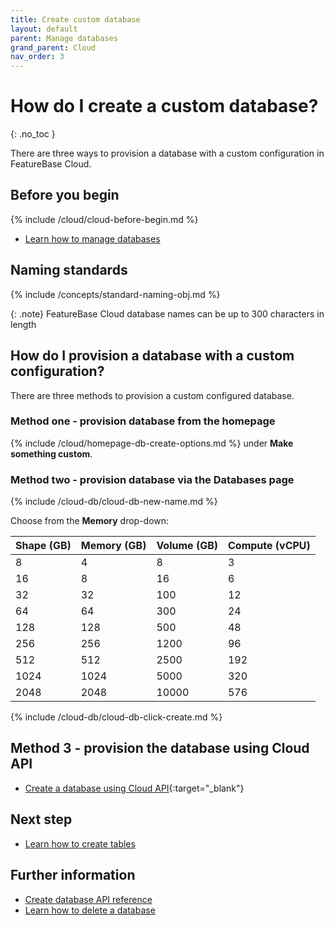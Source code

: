 ```yaml
---
title: Create custom database
layout: default
parent: Manage databases
grand_parent: Cloud
nav_order: 3
---
```


# How do I create a custom database?
{: .no_toc }

There are three ways to provision a database with a custom configuration in FeatureBase Cloud.

## Before you begin

{% include /cloud/cloud-before-begin.md %}
* [Learn how to manage databases](/docs/cloud/cloud-databases/cloud-db-manage)

## Naming standards

{% include /concepts/standard-naming-obj.md %}

{: .note}
FeatureBase Cloud database names can be up to 300 characters in length

## How do I provision a database with a custom configuration?

There are three methods to provision a custom configured database.

### Method one - provision database from the homepage

{% include /cloud/homepage-db-create-options.md %} under **Make something custom**.

### Method two - provision database via the Databases page

{% include /cloud-db/cloud-db-new-name.md %}

Choose from the **Memory** drop-down:

| Shape (GB) | Memory (GB) | Volume (GB) | Compute (vCPU) |
|---|---|---|---|
| 8 | 4 | 8 | 3 |
| 16 | 8 | 16 | 6 |
| 32 | 32 | 100 | 12 |
| 64 | 64 | 300 | 24 |
| 128 | 128 | 500 | 48 |
| 256 | 256 | 1200 | 96 |
| 512 | 512 | 2500 | 192 |
| 1024 | 1024 | 5000 | 320 |
| 2048 | 2048 | 10000 | 576 |

{% include /cloud-db/cloud-db-click-create.md %}

## Method 3 - provision the database using Cloud API

* [Create a database using Cloud API](https://api-docs-featurebase-cloud.redoc.ly/latest#operation/createDatabase){:target="_blank"}

## Next step

* [Learn how to create tables](/docs/cloud/cloud-tables/cloud-table-create)

## Further information

* [Create database API reference](https://api-docs-featurebase-cloud.redoc.ly/latest#operation/createDatabase)
* [Learn how to delete a database](/docs/cloud/cloud-databases/cloud-db-delete)
